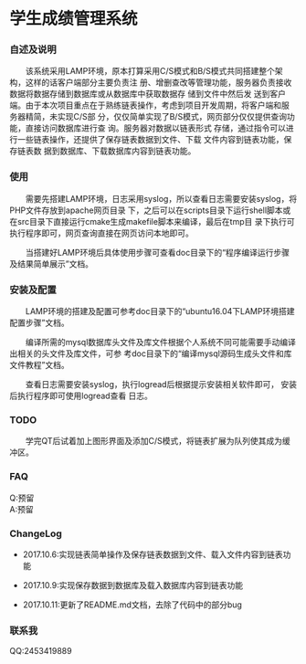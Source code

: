 学生成绩管理系统
===
 
### 自述及说明

&emsp;&emsp;该系统采用LAMP环境，原本打算采用C/S模式和B/S模式共同搭建整个架构，这样的话客户端部分主要负责注
册、增删查改等管理功能，服务器负责接收数据将数据存储到数据库或从数据库中获取数据存 储到文件中然后发
送到客户端。由于本次项目重点在于熟练链表操作，考虑到项目开发周期，将客户端和服 务器精简，未实现C/S部
分，仅仅简单实现了B/S模式，网页部分仅仅提供查询功能，直接访问数据库进行查 询。服务器对数据以链表形式
存储，通过指令可以进行一些链表操作，还提供了保存链表数据到文件、下载 文件内容到链表功能，保存链表数
据到数据库、下载数据库内容到链表功能。


### 使用

&emsp;&emsp;需要先搭建LAMP环境，日志采用syslog，所以查看日志需要安装syslog，将PHP文件存放到apache网页目录
下，之后可以在scripts目录下运行shell脚本或在src目录下直接运行cmake生成makefile脚本来编译，最后在tmp目
录下执行可执行程序即可，网页查询直接在网页访问本地即可。

&emsp;&emsp;当搭建好LAMP环境后具体使用步骤可查看doc目录下的“程序编译运行步骤及结果简单展示”文档。

### 安装及配置

&emsp;&emsp;LAMP环境的搭建及配置可参考doc目录下的“ubuntu16.04下LAMP环境搭建配置步骤”文档。

&emsp;&emsp;编译所需的mysql数据库头文件及库文件根据个人系统不同可能需要手动编译出相关的头文件及库文件，可参
考doc目录下的“编译mysql源码生成头文件和库  文件教程”文档。

&emsp;&emsp;查看日志需要安装syslog，执行logread后根据提示安装相关软件即可，  安装后执行程序即可使用logread查看
日志。

### TODO

&emsp;&emsp;学完QT后试着加上图形界面及添加C/S模式，将链表扩展为队列使其成为缓冲区。  

### FAQ

Q:预留  
A:预留  

### ChangeLog

* 2017.10.6:实现链表简单操作及保存链表数据到文件、载入文件内容到链表功能

* 2017.10.9:实现保存数据到数据库及载入数据库内容到链表功能

* 2017.10.11:更新了README.md文档，去除了代码中的部分bug

### 联系我

QQ:2453419889 
